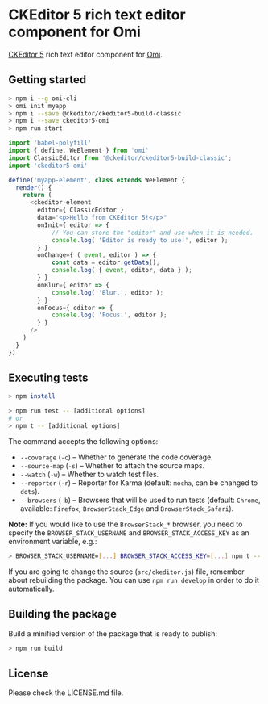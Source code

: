 # CKEditor 5 rich text editor component for Omi

[CKEditor 5](https://ckeditor.com/ckeditor-5/) rich text editor component for [Omi](https://github.com/Tencent/omi).


## Getting started
```bash
> npm i --g omi-cli
> omi init myapp
> npm i --save @ckeditor/ckeditor5-build-classic
> npm i --save ckeditor5-omi
> npm run start
```

``` javascript
import 'babel-polyfill'
import { define, WeElement } from 'omi'
import ClassicEditor from '@ckeditor/ckeditor5-build-classic';
import 'ckeditor5-omi'

define('myapp-element', class extends WeElement {
  render() {
    return (
      <ckeditor-element
        editor={ ClassicEditor }
        data="<p>Hello from CKEditor 5!</p>"
        onInit={ editor => {
            // You can store the "editor" and use when it is needed.
            console.log( 'Editor is ready to use!', editor );
        } }
        onChange={ ( event, editor ) => {
            const data = editor.getData();
            console.log( { event, editor, data } );
        } }
        onBlur={ editor => {
            console.log( 'Blur.', editor );
        } }
        onFocus={ editor => {
            console.log( 'Focus.', editor );
        } }
      />
    )
  }
})
```

## Executing tests
```bash
> npm install
```

```bash
> npm run test -- [additional options]
# or
> npm t -- [additional options]
```

The command accepts the following options:

* `--coverage` (`-c`) &ndash; Whether to generate the code coverage.
* `--source-map` (`-s`) &ndash; Whether to attach the source maps.
* `--watch` (`-w`) &ndash; Whether to watch test files.
* `--reporter` (`-r`) &ndash; Reporter for Karma (default: `mocha`, can be changed to `dots`).
* `--browsers` (`-b`) &ndash; Browsers that will be used to run tests (default: `Chrome`, available: `Firefox`, `BrowserStack_Edge` and `BrowserStack_Safari`).

**Note:** If you would like to use the `BrowserStack_*` browser, you need to specify the `BROWSER_STACK_USERNAME` and `BROWSER_STACK_ACCESS_KEY` as
an environment variable, e.g.:

```bash
> BROWSER_STACK_USERNAME=[...] BROWSER_STACK_ACCESS_KEY=[...] npm t -- -b BrowserStack_Edge,BrowserStack_Safari -c
```

If you are going to change the source (`src/ckeditor.js`) file, remember about rebuilding the package. You can use `npm run develop` in order to do it automatically.

## Building the package

Build a minified version of the package that is ready to publish:

```bash
> npm run build
```

## License

Please check the LICENSE.md file.
